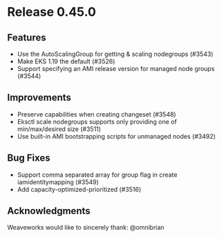 # Release 0.45.0

## Features

- Use the AutoScalingGroup for getting & scaling nodegroups (#3543)
- Make EKS 1.19 the default (#3526)
- Support specifying an AMI release version for managed node groups (#3544)

## Improvements
- Preserve capabilities when creating changeset (#3548)
- Eksctl scale nodegroups supports only providing one of min/max/desired size (#3511)
- Use built-in AMI bootstrapping scripts for unmanaged nodes (#3492)


## Bug Fixes
- Support comma separated array for group flag in create iamidentitymapping (#3549)
- Add capacity-optimized-prioritized (#3516)

## Acknowledgments
Weaveworks would like to sincerely thank:
  @omnibrian
